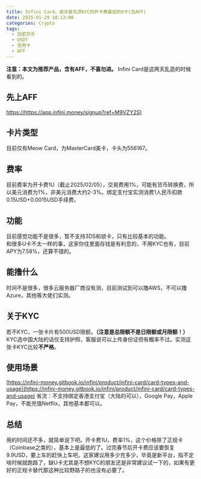 ```yaml
---
title: Infini Card，或许是无须KYC的开卡费最低的U卡(含AFF) 
date: 2025-01-29 18:13:00
categories: Crypto
tags:
  - 加密货币
  - USDT
  - 信用卡
  - AFF
---
```

**注意：本文为推荐产品，含有AFF，不喜勿进。**
Infini Card是这两天乱逛的时候看到的。
## 先上AFF
[https://https://app.infini.money/signup?ref=M9VZY2S)](https://app.infini.money/signup?ref=M9VZY2S)
## 卡片类型  
目前仅有Meow Card，为MasterCard美卡，卡头为556167。
## 费率
目前费率为开卡费1U（截止2025/02/05），交易费用1%，可能有货币转换费，所以美元消费为1%，非美元消费大约2-3%。绑定支付宝实测消费1人民币扣款0.15USD+0.0015USD手续费。
## 功能
目前感觉功能不是很多，暂不支持3DS和锁卡，只有比较基本的功能。  
和很多U卡不太一样的事，这家你往里面存钱是有利息的，不用KYC也有，目前APY为7.58%，还算不错的。
## 能撸什么
时间不是很多，很多云服务器厂商没有测，目前测试到可以撸AWS，不可以撸Azure，其他等大佬们实测。
## 关于KYC
若不KYC，一张卡片有500USD限额。**（注意是总限额不是日限额或月限额！）** KYC选中国大陆的话仅支持护照，客服说可以上传身份证但有概率不过。实测这张卡KYC比较**不严格**。
## 使用场景
[https://infini-money.gitbook.io/infini/product/infini-card/card-types-and-usage](https://infini-money.gitbook.io/infini/product/infini-card/card-types-and-usage)
省流：不支持绑定香港支付宝（大陆的可以），Google Pay，Apple Pay，不能充值Netflix，其他基本都可以。
## 总结
用的时间还不多，就简单说下吧。开卡费1U，费率1%，这个价格除了正规卡（Coinbase之类的），基本上是最低的了。过完春节后开卡费应该要恢复9.9USD，要上车的赶快上车吧。这家建议用多少充多少，毕竟是新平台，指不定啥时候就跑路了，缺U卡尤其是不想KYC的朋友还是非常建议试一下的，如果有更好的正规卡替代那这种比较野路子的也没有必要了。